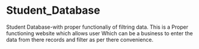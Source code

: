 # Student_Database
Student Database-with proper functionaliy of filtring data.
This is a Proper functioning website which allows user Which can be a business to enter the data from there records and filter as per there convenience.

